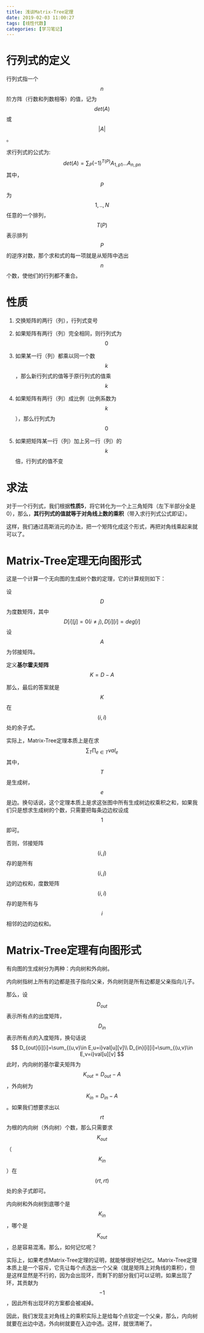 ```yaml
---
title: 浅谈Matrix-Tree定理
date: 2019-02-03 11:00:27
tags: [线性代数]
categories: [学习笔记]
---
```


# 行列式的定义

行列式指一个$$n$$阶方阵（行数和列数相等）的值，记为$$det(A)$$或$$|A|$$。

求行列式的公式为:
$$
det(A)=\sum_P(-1)^{T(P)}A_{1,p1}...A_{n,pn}
$$
其中，$$P$$为$$1,..,N$$任意的一个排列，$$T(P)$$表示排列$$P$$的逆序对数，那个求和式的每一项就是从矩阵中选出$$n$$个数，使他们的行列都不重合。

<!--more-->

# 性质

1. 交换矩阵的两行（列），行列式变号

2. 如果矩阵有两行（列）完全相同，则行列式为$$0$$

3. 如果某一行（列）都乘以同一个数$$k$$，那么新行列式的值等于原行列式的值乘$$k$$

4. 如果矩阵有两行（列）成比例（比例系数为$$k$$），那么行列式为$$0$$

5. 如果把矩阵某一行（列）加上另一行（列）的$$k$$倍，行列式的值不变

# 求法

对于一个行列式，我们根据**性质5**，将它转化为一个上三角矩阵（左下半部分全是0），那么，**其行列式的值就等于对角线上数的乘积**（带入求行列式公式即证）。

这样，我们通过高斯消元的办法，把一个矩阵化成这个形式，再把对角线乘起来就可以了。

# Matrix-Tree定理无向图形式

这是一个计算一个无向图的生成树个数的定理，它的计算规则如下：

设$$D$$为度数矩阵，其中
$$
D[i][j]=0(i\ne j),D[i][i]=deg[i]
$$
设$$A$$为邻接矩阵。

定义**基尔霍夫矩阵**$$K=D-A$$

那么，最后的答案就是$$K$$在$$(i,i)$$处的余子式。

实际上，Matrix-Tree定理本质上是在求
$$
\sum_{T}\prod_{e\in T}val_e
$$
其中，$$T$$是生成树，$$e$$是边。换句话说，这个定理本质上是求这张图中所有生成树边权乘积之和，如果我们只是想求生成树的个数，只需要把每条边边权设成$$1$$即可。

否则，邻接矩阵$$(i,j)$$存的是所有$$(i,j)$$边的边权和，度数矩阵$$(i,i)$$存的是所有与$$i$$相邻的边的边权和。

# Matrix-Tree定理有向图形式

有向图的生成树分为两种：内向树和外向树。

内向树指树上所有的边都是孩子指向父亲，外向树则是所有边都是父亲指向儿子。

那么，设$$D_{out}$$表示所有点的出度矩阵，$$D_{in}$$表示所有点的入度矩阵，换句话说
$$
D_{out}[i][i]=\sum_{(u,v)\in E,u=i}val[u][v]\\
D_{in}[i][i]=\sum_{(u,v)\in E,v=i}val[u][v]
$$
此时，内向树的基尔霍夫矩阵为$$K_{out}=D_{out}-A$$，外向树为$$K_{in}=D_{in}-A$$。如果我们想要求出以$$rt$$为根的内向树（外向树）个数，那么只需要求$$K_{out}$$（$$K_{in}$$）在$$(rt,rt)$$处的余子式即可。

内向树和外向树到底哪个是$$K_{in}$$，哪个是$$K_{out}$$​​，总是容易混淆。那么，如何记忆呢？

实际上，如果考虑Matrix-Tree定理的证明，就能够很好地记忆。Matrix-Tree定理本质上是一个容斥，它先让每个点选出一个父亲（就是矩阵上对角线的乘积），但是这样显然是不行的，因为会出现环，而剩下的部分我们可以证明，如果出现了环，其贡献为$$-1$$​，因此所有出现环的方案都会被减掉。

因此，我们发现主对角线上的乘积实际上是给每个点钦定一个父亲，那么，内向树就要在出边中选，外向树就要在入边中选。这样，就很清晰了。